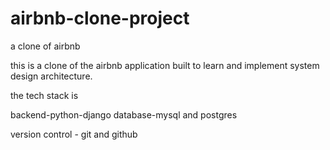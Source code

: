 # airbnb-clone-project
a clone of airbnb 

this is a clone of the airbnb application built to learn and implement system design architecture.

the tech stack is 

backend-python-django
database-mysql and postgres

version control - git and github

